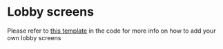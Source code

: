 # Lobby screens

Please refer to [this template](../../code/datums/lobbyscreen/screens/_template.dm) in the code for more info on how to add your own lobby screens
